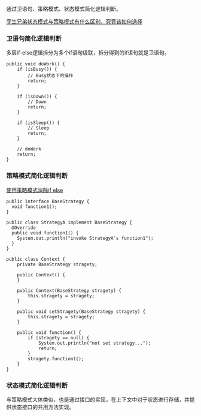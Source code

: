 通过卫语句、策略模式、状态模式简化逻辑判断。

[孪生兄弟状态模式与策略模式有什么区别，究竟该如何选择](https://blog.csdn.net/ahilll/article/details/83339172)

### 卫语句简化逻辑判断
多层if-else逻辑拆分为多个if语句级联，拆分得到的if语句就是卫语句。
```
public void doWork() {
    if (isBusy()) {
        // Busy状态下的操作
        return;
    }

    if (isDown()) {
        // Down
        return;
    }

    if (isSleep()) {
        // Sleep
        return;
    }

    // doWork
    return;
}
```

### 策略模式简化逻辑判断
[使用策略模式消除if else](https://blog.csdn.net/qq_20009015/article/details/88536470)    
```
public interface BaseStrategy {
  void function1();
}

public class StrategyA implement BaseStrategy {
  @Override
  public void function1() {
    System.out.println("invoke StrategyA's function1");
  }
}

public class Context {
    private BaseStrategy stragety;

    public Context() {
    }

    public Context(BaseStrategy stragety) {
        this.stragety = stragety;
    }

    public void setStragety(BaseStrategy stragety) {
        this.stragety = stragety;
    }

    public void function() {
        if (stragety == null) {
            System.out.println("not set strategy...");
            return;
        }
        stragety.function1();
    }
}
```

### 状态模式简化逻辑判断
与策略模式大体类似，也是通过接口的实现，在上下文中对于状态进行存储，并提供状态接口的共用方法实现。
